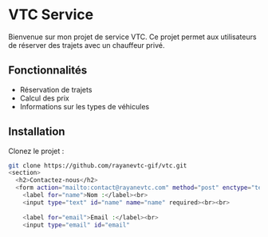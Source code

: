 
# VTC Service

Bienvenue sur mon projet de service VTC. Ce projet permet aux utilisateurs de réserver des trajets avec un chauffeur privé.

## Fonctionnalités

- Réservation de trajets
- Calcul des prix
- Informations sur les types de véhicules

## Installation

Clonez le projet :
```bash
git clone https://github.com/rayanevtc-gif/vtc.git
<section>
  <h2>Contactez-nous</h2>
  <form action="mailto:contact@rayanevtc.com" method="post" enctype="text/plain">
    <label for="name">Nom :</label><br>
    <input type="text" id="name" name="name" required><br><br>
    
    <label for="email">Email :</label><br>
    <input type="email" id="email"
